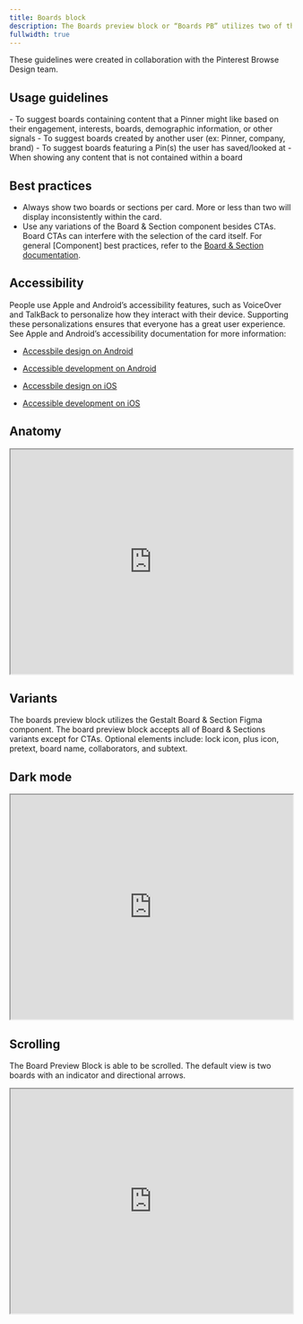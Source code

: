 ```yaml
---
title: Boards block
description: The Boards preview block or “Boards PB” utilizes two of the Board & Section components to present a collection of imagery that typically represents a board. 
fullwidth: true
---
```


<ImgContainer padding="none" color="purple-mysticool-0" src="https://i.pinimg.com/originals/83/19/00/831900069a08e5dde3747a0235a60531.jpg" alt="Example of a boards block in Card."/>

<Hint>
These guidelines were created in collaboration with the Pinterest Browse Design team. 
</Hint>

## Usage guidelines

<TwoCol>
  <Group>
    <Do title="When to use" />
      - To suggest boards containing content that a Pinner might like based on their engagement, interests, boards, demographic information, or other signals
      - To suggest boards created by another user (ex: Pinner, company, brand)
      - To suggest boards featuring a Pin(s) the user has saved/looked at
  </Group>
  <Group>
  <Dont title="When not to use" />
    - When showing any content that is not contained within a board
  </Group>
</TwoCol>

## Best practices
- Always show two boards or sections per card. More or less than two will display inconsistently within the card. 
- Use any variations of the Board & Section component besides CTAs. Board CTAs can interfere with the selection of the card itself. 
For general [Component] best practices, refer to the [Board & Section documentation]().

## Accessibility

People use Apple and Android’s accessibility features, such as VoiceOver and TalkBack to personalize how they interact with their device. Supporting these personalizations ensures that everyone has a great user experience. See Apple and Android’s accessibility documentation for more information:

- [Accessbile design on Android](https://material.io/design/usability/accessibility.html#understanding-accessibility)
- [Accessible development on Android](https://developer.android.com/guide/topics/ui/accessibility)

- [Accessbile design on iOS](https://developer.apple.com/design/human-interface-guidelines/accessibility/overview/introduction/)
- [Accessible development on iOS](https://developer.apple.com/accessibility/ios/)

## Anatomy
<iframe style={{border:0}} width="100%" height="400" src="https://www.figma.com/embed?embed_host=share&url=https%3A%2F%2Fwww.figma.com%2Ffile%2FAHcKJDgb7E7YswlgW1wY8E%2FGestalt-for-iOS%3Ftype%3Ddesign%26node-id%3D19800%253A78454%26t%3DWEMz4VEOS6WCU1tj-1" allowFullScreen></iframe>

## Variants
The boards preview block utilizes the Gestalt Board & Section Figma component. The board preview block accepts all of Board & Sections variants except for CTAs. Optional elements include: lock icon, plus icon, pretext, board name, collaborators, and subtext.

## Dark mode
<iframe style={{border:0}} width="100%" height="400" src="https://www.figma.com/embed?embed_host=share&url=https%3A%2F%2Fwww.figma.com%2Ffile%2FAHcKJDgb7E7YswlgW1wY8E%2FGestalt-for-iOS%3Ftype%3Ddesign%26node-id%3D19800%253A78570%26t%3DWEMz4VEOS6WCU1tj-1" allowFullScreen></iframe>

## Scrolling
The Board Preview Block is able to be scrolled. The default view is two boards with an indicator and directional arrows.
<iframe style={{border:0}} width="100%" height="400" src="https://www.figma.com/embed?embed_host=share&url=https%3A%2F%2Fwww.figma.com%2Ffile%2FAHcKJDgb7E7YswlgW1wY8E%2FGestalt-for-iOS%3Ftype%3Ddesign%26node-id%3D22128%253A76406%26t%3DkdLCWeBuZmXBXYXe-1" allowFullScreen></iframe>
